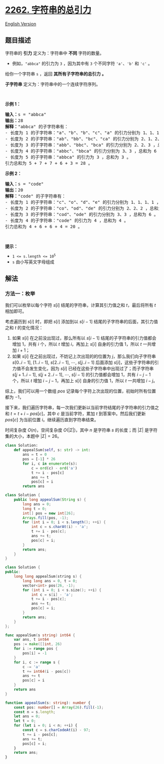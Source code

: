 # [2262. 字符串的总引力](https://leetcode.cn/problems/total-appeal-of-a-string)

[English Version](/solution/2200-2299/2262.Total%20Appeal%20of%20A%20String/README_EN.md)

<!-- tags:哈希表,字符串,动态规划 -->

## 题目描述

<!-- 这里写题目描述 -->

<p>字符串的 <strong>引力</strong> 定义为：字符串中 <strong>不同</strong> 字符的数量。</p>

<ul>
	<li>例如，<code>"abbca"</code> 的引力为 <code>3</code> ，因为其中有 <code>3</code> 个不同字符 <code>'a'</code>、<code>'b'</code> 和 <code>'c'</code> 。</li>
</ul>

<p>给你一个字符串 <code>s</code> ，返回 <strong>其所有子字符串的总引力</strong> <strong>。</strong></p>

<p><strong>子字符串</strong> 定义为：字符串中的一个连续字符序列。</p>

<p>&nbsp;</p>

<p><strong>示例 1：</strong></p>

<pre><strong>输入：</strong>s = "abbca"
<strong>输出：</strong>28
<strong>解释：</strong>"abbca" 的子字符串有：
- 长度为 1 的子字符串："a"、"b"、"b"、"c"、"a" 的引力分别为 1、1、1、1、1，总和为 5 。
- 长度为 2 的子字符串："ab"、"bb"、"bc"、"ca" 的引力分别为 2、1、2、2 ，总和为 7 。
- 长度为 3 的子字符串："abb"、"bbc"、"bca" 的引力分别为 2、2、3 ，总和为 7 。
- 长度为 4 的子字符串："abbc"、"bbca" 的引力分别为 3、3 ，总和为 6 。
- 长度为 5 的子字符串："abbca" 的引力为 3 ，总和为 3 。
引力总和为 5 + 7 + 7 + 6 + 3 = 28 。
</pre>

<p><strong>示例 2：</strong></p>

<pre><strong>输入：</strong>s = "code"
<strong>输出：</strong>20
<strong>解释：</strong>"code" 的子字符串有：
- 长度为 1 的子字符串："c"、"o"、"d"、"e" 的引力分别为 1、1、1、1 ，总和为 4 。
- 长度为 2 的子字符串："co"、"od"、"de" 的引力分别为 2、2、2 ，总和为 6 。
- 长度为 3 的子字符串："cod"、"ode" 的引力分别为 3、3 ，总和为 6 。
- 长度为 4 的子字符串："code" 的引力为 4 ，总和为 4 。
引力总和为 4 + 6 + 6 + 4 = 20 。
</pre>

<p>&nbsp;</p>

<p><strong>提示：</strong></p>

<ul>
	<li><code>1 &lt;= s.length &lt;= 10<sup>5</sup></code></li>
	<li><code>s</code> 由小写英文字母组成</li>
</ul>

## 解法

### 方法一：枚举

我们可以枚举以每个字符 $s[i]$ 结尾的字符串，计算其引力值之和 $t$，最后将所有 $t$ 相加即可。

考虑遍历到 $s[i]$ 时，即把 $s[i]$ 添加到以 $s[i-1]$ 结尾的子字符串的后面，其引力值之和 $t$ 的变化情况：

1. 如果 $s[i]$ 在之前没出现过，那么所有以 $s[i-1]$ 结尾的子字符串的引力值都会增加 $1$，共有 $i$ 个，所以 $t$ 增加 $i$，再加上 $s[i]$ 自身的引力值 $1$，所以 $t$ 一共增加 $i+1$；
1. 如果 $s[i]$ 在之前出现过，不妨记上次出现的的位置为 $j$，那么我们向子字符串 $s[0..i-1]$, $[1..i-1]$, $s[2..i-1]$, $\cdots$, $s[j..i-1]$ 后面添加 $s[i]$，这些子字符串的引力值不会发生变化，因为 $s[i]$ 已经在这些子字符串中出现过了；而子字符串 $s[j+1..i-1]$, $s[j+2..i-1]$, $\cdots$, $s[i-1]$ 的引力值都会增加 $1$，共有 $i-j-1$ 个，所以 $t$ 增加 $i-j-1$，再加上 $s[i]$ 自身的引力值 $1$，所以 $t$ 一共增加 $i-j$。

综上，我们可以用一个数组 $pos$ 记录每个字符上次出现的位置，初始时所有位置都为 $-1$，

接下来，我们遍历字符串，每一次我们更新以当前字符结尾的子字符串的引力值之和 $t = t + i - pos[c]$，其中 $c$ 是当前字符，累加 $t$ 到答案中。然后我们更新 $pos[c]$ 为当前位置 $i$。继续遍历直到字符串结束。

时间复杂度 $O(n)$，空间复杂度 $O(|\Sigma|)$，其中 $n$ 是字符串 $s$ 的长度；而 $|\Sigma|$ 是字符集的大小，本题中 $|\Sigma| = 26$。

<!-- tabs:start -->

```python
class Solution:
    def appealSum(self, s: str) -> int:
        ans = t = 0
        pos = [-1] * 26
        for i, c in enumerate(s):
            c = ord(c) - ord('a')
            t += i - pos[c]
            ans += t
            pos[c] = i
        return ans
```

```java
class Solution {
    public long appealSum(String s) {
        long ans = 0;
        long t = 0;
        int[] pos = new int[26];
        Arrays.fill(pos, -1);
        for (int i = 0; i < s.length(); ++i) {
            int c = s.charAt(i) - 'a';
            t += i - pos[c];
            ans += t;
            pos[c] = i;
        }
        return ans;
    }
}
```

```cpp
class Solution {
public:
    long long appealSum(string s) {
        long long ans = 0, t = 0;
        vector<int> pos(26, -1);
        for (int i = 0; i < s.size(); ++i) {
            int c = s[i] - 'a';
            t += i - pos[c];
            ans += t;
            pos[c] = i;
        }
        return ans;
    }
};
```

```go
func appealSum(s string) int64 {
	var ans, t int64
	pos := make([]int, 26)
	for i := range pos {
		pos[i] = -1
	}
	for i, c := range s {
		c -= 'a'
		t += int64(i - pos[c])
		ans += t
		pos[c] = i
	}
	return ans
}
```

```ts
function appealSum(s: string): number {
    const pos: number[] = Array(26).fill(-1);
    const n = s.length;
    let ans = 0;
    let t = 0;
    for (let i = 0; i < n; ++i) {
        const c = s.charCodeAt(i) - 97;
        t += i - pos[c];
        ans += t;
        pos[c] = i;
    }
    return ans;
}
```

<!-- tabs:end -->

<!-- end -->
